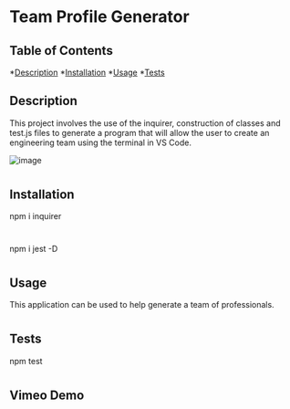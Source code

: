  #  Team Profile Generator

  ## Table of Contents
  *[Description](#description)
  *[Installation](#installation)
  *[Usage](#usage)
  *[Tests](#tests)

  <a name='description'></a>

  ## Description 
  This project involves the use of the inquirer, construction of classes and test.js files to generate a program that will allow the user to create an engineering team using the terminal in VS Code. 

  ![image](https://user-images.githubusercontent.com/92955084/149685593-144e4c37-7aa0-448c-b754-377bb80f145d.png)

#
  <a name='installation'></a>

  ## Installation
  npm i inquirer
  #
  npm i jest -D

#
  <a name='usage'></a>

  ## Usage
  This application can be used to help generate a team of professionals.  

#
  <a name='tests'></a>

  ## Tests
  npm test

#
  ## Vimeo Demo
